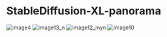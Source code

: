 # StableDiffusion-XL-panorama
![image4](https://github.com/beatsea20/StableDiffusion-XL-panorama/assets/108799982/ae188af9-1a6b-4f90-9e0c-219ba80c7bff)
![image13_n](https://github.com/beatsea20/StableDiffusion-XL-panorama/assets/108799982/64733a47-cdd8-4359-b7b5-762299ca4631)
![image12_myn](https://github.com/beatsea20/StableDiffusion-XL-panorama/assets/108799982/583668b4-a350-4503-8712-b281f822ecbc)
![image10](https://github.com/beatsea20/StableDiffusion-XL-panorama/assets/108799982/29b856ae-0c18-41a8-8ba8-8cb2ce4b4e78)


